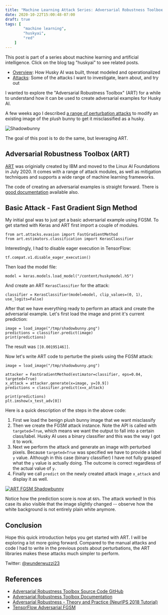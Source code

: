```yaml
---
title: "Machine Learning Attack Series: Adversarial Robustness Toolbox Basics"
date: 2020-10-22T15:00:48-07:00
draft: true
tags: [
        "machine learning",
        "huskyai",
        "red"
    ]
---
```


This post is part of a series about machine learning and artificial intelligence. Click on the blog tag "huskyai" to see related posts. 

* [Overview](/blog/posts/2020/husky-ai-walkthrough/): How Husky AI was built, threat modeled and operationalized
* [Attacks](/blog/posts/2020/husky-ai-threat-modeling-machine-learning/): Some of the attacks I want to investigate, learn about, and try out


I wanted to explore the "Adversarial Robustness Toolbox" (ART) for a while to understand how it can be used to create adversarial examples for Husky AI. 

A few weeks ago I described [a range of perturbation attacks](/blog/posts/2020/husky-ai-machine-learning-attack-perturbation-external/) to modify an existing image of the plush bunny to get it misclassified as a husky.

![Shadowbunny](/blog/images/2020/huskyai-shadowbunny.png)

The goal of this post is to do the same, but leveraging ART.

## Adversarial Robustness Toolbox (ART)

[ART](https://adversarial-robustness-toolbox.org/) was originially created by IBM and moved to the Linux AI Foundations in July 2020. It comes with a range of attack modules, as well as mitigation techniques and supports a wide range of machine learning frameworks.

The code of creating an adversarial examples is straight forward. There is [good documentation](https://adversarial-robustness-toolbox.readthedocs.io/en/latest/modules/attacks/evasion.html#) available also. 

## Basic Attack - Fast Gradient Sign Method

My initial goal was to just get a basic adversarial example using FGSM. To get started with Keras and ART first import a couple of modules.

```
from art.attacks.evasion import FastGradientMethod
from art.estimators.classification import KerasClassifier
```

Interestingly, I had to disable eager execution in TensorFlow:

```
tf.compat.v1.disable_eager_execution()
```

Then load the model file:

```
model = keras.models.load_model("/content/huskymodel.h5")
```

And create an ART `KerasClassifier` for the attack:

```
classifier = KerasClassifier(model=model, clip_values=(0, 1), use_logits=False)
```

After that we have everything ready to perform an attack and create the adversarial example. Let's first load the image and print it's current prediction:


```
image = load_image("/tmp/shadowbunny.png")
predictions = classifier.predict(image)
print(predictions)
```

The result was `[[0.00195146]]`. 

Now let's write ART code to perturbe the pixels using the FGSM attack:

```
image = load_image("/tmp/shadowbunny.png")

attacker = FastGradientMethod(estimator=classifier, eps=0.04, targeted=True)
x_attack = attacker.generate(x=image, y=[0.9])
predictions = classifier.predict(x=x_attack)

print(predictions)
plt.imshow(x_test_adv[0])
```

Here is a quick description of the steps in the above code:

1. First we load the benign plush bunny image that we want misclassify
2. Then we create the FGSM attack instance. Note the API is called with `targeted=True`, which means we want the output to fall into a certain class/label. Husky AI uses a binary classifier and this was the way I got it to work.
3. Next we perform the attack and generate an image with perturbed pixels. Because `targeted=True` was specified we have to provide a label `y` value. Although in this case (binary classifier) I have not fully grasped what the `y` value is actually doing. The outcome is correct regardless of the actual value of `y`.
4. Finally we call `predict` on the newly created attack image `x_attack` and display it as well.

[![ART FGSM Shadowbunny](/blog/images/2020/art.shadowbunny.png)](/blog/images/2020/art.shadowbunny.png)

Notice how the prediction score is now at `66%`. The attack worked!
In this case its also visible that the image slightly changed -- observe how the white background is not entirely plain white anymore.


## Conclusion

Hope this quick introduction helps you get started with ART. I will be exploring a lot more going forward. Compared to the manual attacks and code I had to write in the previous posts about perturbations, the ART libraries makes these attacks much simpler to perform. 

Twitter: [@wunderwuzzi23](https://twitter.com/wunderwuzzi23)




## References
* [Adversarial Robustness Toolbox Source Code GitHub](https://github.com/Trusted-AI/adversarial-robustness-toolbox)
* [Adversarial Robustness Toolbox Documentation](https://adversarial-robustness-toolbox.readthedocs.io)
* [Adversarial Robustness - Theory and Practice (NeurIPS 2018 Tutorial)](https://www.youtube.com/watch?v=TwP-gKBQyic) 
* [TensorFlow Adversarial FGSM](https://www.tensorflow.org/tutorials/generative/adversarial_fgsm)

